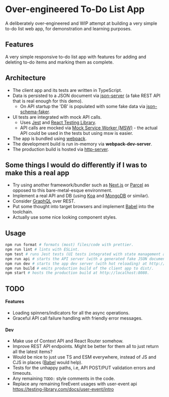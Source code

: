 # Over-engineered To-Do List App

A deliberately over-engineered and WIP attempt at building a very simple to-do list web
app, for demonstration and learning purposes.

## Features

A very simple responsive to-do list app with features for adding and deleting to-do items
and marking them as complete.

## Architecture

- The client app and its tests are written in TypeScript.
- Data is persisted to a JSON document via
  [json-server](https://github.com/typicode/json-server) (a fake REST API that is
  real enough for this demo).
  - On API startup the 'DB' is populated with some fake data via
    [json-schema-faker](https://github.com/json-schema-faker/json-schema-faker).
- UI tests are integrated with mock API calls.
  - Uses [Jest](https://jestjs.io/) and [React Testing Library](https://testing-library.com/docs/react-testing-library/intro/).
  - API calls are mocked via [Mock Service Worker (MSW)](https://mswjs.io/) - the actual
    API could be used in the tests but using msw is easier.
- The app is bundled using [webpack](https://webpack.js.org/).
- The development build is run in-memory via **webpack-dev-server**.
- The production build is hosted via
  [http-server](https://github.com/http-party/http-server).

## Some things I would do differently if I was to make this a real app

- Try using another framework/bundler such as [Next.js](https://nextjs.org/) or
  [Parcel](https://parceljs.org/) as opposed to this bare-metal-esque environment.
- Implement a real API and DB (using [Koa](https://koajs.com/) and
  [MongoDB](https://www.mongodb.com/) or similar).
- Consider [GraphQL](https://graphql.org/) over REST.
- Put some thought into target browsers and implement [Babel](https://babeljs.io/) into the toolchain.
- Actually use some nice looking component styles.

## Usage

```bash
npm run format # formats (most) files/code with prettier.
npm run lint # lints with ESLint.
npm test # runs Jest tests (UI tests integrated with state management and mock API calls).
npm run api # starts the API server (with a generated fake JSON document DB) at http://localhost:3001.
npm run dev # starts the app dev server (with hot reloading) at http://localhost:3000.
npm run build # emits production build of the client app to dist/.
npm start # hosts the production build at http://localhost:8080.
```

## TODO

#### Features

- Loading spinners/indicators for all the async operations.
- Graceful API call failure handling with friendly error messages.

#### Dev

- Make use of Context API and React Router somehow.
- Improve REST API endpoints. Might be better for them all to just return all the latest items?
- Would be nice to just use TS and ESM everywhere, instead of JS and CJS in places
  ([Babel](https://babeljs.io/) would help).
- Tests for the unhappy paths, i.e, API POST/PUT validation errors and timeouts.
- Any remaining `TODO:` style comments in the code.
- Replace any remaining fireEvent usages with user-event api https://testing-library.com/docs/user-event/intro

